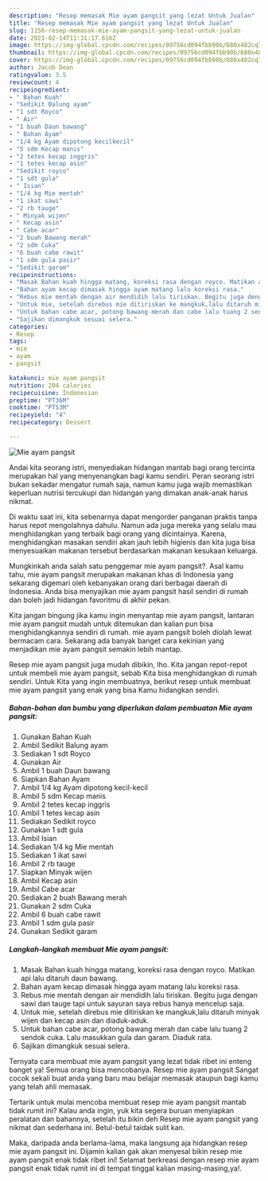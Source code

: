 ```yaml
---
description: "Resep memasak Mie ayam pangsit yang lezat Untuk Jualan"
title: "Resep memasak Mie ayam pangsit yang lezat Untuk Jualan"
slug: 1156-resep-memasak-mie-ayam-pangsit-yang-lezat-untuk-jualan
date: 2021-02-14T11:31:17.616Z
image: https://img-global.cpcdn.com/recipes/09756cd094fbb90b/680x482cq70/mie-ayam-pangsit-foto-resep-utama.jpg
thumbnail: https://img-global.cpcdn.com/recipes/09756cd094fbb90b/680x482cq70/mie-ayam-pangsit-foto-resep-utama.jpg
cover: https://img-global.cpcdn.com/recipes/09756cd094fbb90b/680x482cq70/mie-ayam-pangsit-foto-resep-utama.jpg
author: Jacob Dean
ratingvalue: 3.5
reviewcount: 4
recipeingredient:
- " Bahan Kuah"
- "Sedikit Balung ayam"
- "1 sdt Royco"
- " Air"
- "1 buah Daun bawang"
- " Bahan Ayam"
- "1/4 kg Ayam dipotong kecilkecil"
- "5 sdm Kecap manis"
- "2 tetes kecap inggris"
- "1 tetes kecap asin"
- "Sedikit royco"
- "1 sdt gula"
- " Isian"
- "1/4 kg Mie mentah"
- "1 ikat sawi"
- "2 rb tauge"
- " Minyak wijen"
- " Kecap asin"
- " Cabe acar"
- "2 buah Bawang merah"
- "2 sdm Cuka"
- "6 buah cabe rawit"
- "1 sdm gula pasir"
- "Sedikit garam"
recipeinstructions:
- "Masak Bahan kuah hingga matang, koreksi rasa dengan royco. Matikan api lalu ditaruh daun bawang."
- "Bahan ayam kecap dimasak hingga ayam matang lalu koreksi rasa."
- "Rebus mie mentah dengan air mendidih lalu tiriskan. Begitu juga dengan sawi dan tauge tapi untuk sayuran saya rebus hanya mencelup saja."
- "Untuk mie, setelah direbus mie ditiriskan ke mangkuk,lalu ditaruh minyak wijen dan kecap asin dan diaduk-aduk."
- "Untuk bahan cabe acar, potong bawang merah dan cabe lalu tuang 2 sendok cuka. Lalu masukkan gula dan garam. Diaduk rata."
- "Sajikan dimangkuk sesuai selera."
categories:
- Resep
tags:
- mie
- ayam
- pangsit

katakunci: mie ayam pangsit 
nutrition: 204 calories
recipecuisine: Indonesian
preptime: "PT36M"
cooktime: "PT53M"
recipeyield: "4"
recipecategory: Dessert

---
```



![Mie ayam pangsit](https://img-global.cpcdn.com/recipes/09756cd094fbb90b/680x482cq70/mie-ayam-pangsit-foto-resep-utama.jpg)

Andai kita seorang istri, menyediakan hidangan mantab bagi orang tercinta merupakan hal yang menyenangkan bagi kamu sendiri. Peran seorang istri bukan sekadar mengatur rumah saja, namun kamu juga wajib memastikan keperluan nutrisi tercukupi dan hidangan yang dimakan anak-anak harus nikmat.

Di waktu  saat ini, kita sebenarnya dapat mengorder panganan praktis tanpa harus repot mengolahnya dahulu. Namun ada juga mereka yang selalu mau menghidangkan yang terbaik bagi orang yang dicintainya. Karena, menghidangkan masakan sendiri akan jauh lebih higienis dan kita juga bisa menyesuaikan makanan tersebut berdasarkan makanan kesukaan keluarga. 



Mungkinkah anda salah satu penggemar mie ayam pangsit?. Asal kamu tahu, mie ayam pangsit merupakan makanan khas di Indonesia yang sekarang digemari oleh kebanyakan orang dari berbagai daerah di Indonesia. Anda bisa menyajikan mie ayam pangsit hasil sendiri di rumah dan boleh jadi hidangan favoritmu di akhir pekan.

Kita jangan bingung jika kamu ingin menyantap mie ayam pangsit, lantaran mie ayam pangsit mudah untuk ditemukan dan kalian pun bisa menghidangkannya sendiri di rumah. mie ayam pangsit boleh diolah lewat bermacam cara. Sekarang ada banyak banget cara kekinian yang menjadikan mie ayam pangsit semakin lebih mantap.

Resep mie ayam pangsit juga mudah dibikin, lho. Kita jangan repot-repot untuk membeli mie ayam pangsit, sebab Kita bisa menghidangkan di rumah sendiri. Untuk Kita yang ingin membuatnya, berikut resep untuk membuat mie ayam pangsit yang enak yang bisa Kamu hidangkan sendiri.

<!--inarticleads1-->

##### Bahan-bahan dan bumbu yang diperlukan dalam pembuatan Mie ayam pangsit:

1. Gunakan  Bahan Kuah
1. Ambil Sedikit Balung ayam
1. Sediakan 1 sdt Royco
1. Gunakan  Air
1. Ambil 1 buah Daun bawang
1. Siapkan  Bahan Ayam
1. Ambil 1/4 kg Ayam dipotong kecil-kecil
1. Ambil 5 sdm Kecap manis
1. Ambil 2 tetes kecap inggris
1. Ambil 1 tetes kecap asin
1. Sediakan Sedikit royco
1. Gunakan 1 sdt gula
1. Ambil  Isian
1. Sediakan 1/4 kg Mie mentah
1. Sediakan 1 ikat sawi
1. Ambil 2 rb tauge
1. Siapkan  Minyak wijen
1. Ambil  Kecap asin
1. Ambil  Cabe acar
1. Sediakan 2 buah Bawang merah
1. Gunakan 2 sdm Cuka
1. Ambil 6 buah cabe rawit
1. Ambil 1 sdm gula pasir
1. Gunakan Sedikit garam




<!--inarticleads2-->

##### Langkah-langkah membuat Mie ayam pangsit:

1. Masak Bahan kuah hingga matang, koreksi rasa dengan royco. Matikan api lalu ditaruh daun bawang.
1. Bahan ayam kecap dimasak hingga ayam matang lalu koreksi rasa.
1. Rebus mie mentah dengan air mendidih lalu tiriskan. Begitu juga dengan sawi dan tauge tapi untuk sayuran saya rebus hanya mencelup saja.
1. Untuk mie, setelah direbus mie ditiriskan ke mangkuk,lalu ditaruh minyak wijen dan kecap asin dan diaduk-aduk.
1. Untuk bahan cabe acar, potong bawang merah dan cabe lalu tuang 2 sendok cuka. Lalu masukkan gula dan garam. Diaduk rata.
1. Sajikan dimangkuk sesuai selera.




Ternyata cara membuat mie ayam pangsit yang lezat tidak ribet ini enteng banget ya! Semua orang bisa mencobanya. Resep mie ayam pangsit Sangat cocok sekali buat anda yang baru mau belajar memasak ataupun bagi kamu yang telah ahli memasak.

Tertarik untuk mulai mencoba membuat resep mie ayam pangsit mantab tidak rumit ini? Kalau anda ingin, yuk kita segera buruan menyiapkan peralatan dan bahannya, setelah itu bikin deh Resep mie ayam pangsit yang nikmat dan sederhana ini. Betul-betul taidak sulit kan. 

Maka, daripada anda berlama-lama, maka langsung aja hidangkan resep mie ayam pangsit ini. Dijamin kalian gak akan menyesal bikin resep mie ayam pangsit enak tidak ribet ini! Selamat berkreasi dengan resep mie ayam pangsit enak tidak rumit ini di tempat tinggal kalian masing-masing,ya!.

